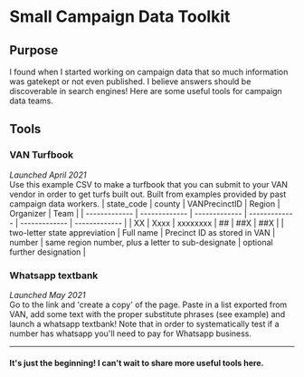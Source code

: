 # Small Campaign Data Toolkit
## Purpose
I found when I started working on campaign data that so much information was gatekept or not even published. I believe answers should be discoverable in search engines! Here are some useful tools for campaign data teams.
## Tools
### VAN Turfbook
_Launched April 2021_  
Use this example CSV to make a turfbook that you can submit to your VAN vendor in order to get turfs built out. Built from examples provided by past campaign data workers. 
| state_code  | county | VANPrecinctID  | Region | Organizer  | Team |
| ------------- | ------------- | ------------- | ------------- | ------------- | ------------- |
| XX  | Xxxx  | xxxxxxxx  | ##  | ##X  | ##X  |
| two-letter state appreviation  | Full name  | Precinct ID as stored in VAN  | number  | same region number, plus a letter to sub-designate  | optional further designation |

### Whatsapp textbank
_Launched May 2021_  
Go to the link and 'create a copy' of the page. Paste in a list exported from VAN, add some text with the proper substitute phrases (see example) and launch a whatsapp textbank! Note that in order to systematically test if a number has whatsapp you'll need to pay for Whatsapp business. 

---
#### It's just the beginning! I can't wait to share more useful tools here. 
